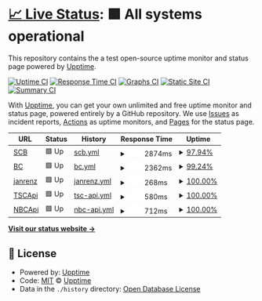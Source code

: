# [📈 Live Status](https://upptime.github.io/upptime): <!--live status--> **🟩 All systems operational**

This repository contains the a test open-source uptime monitor and status page powered by [Upptime](https://github.com/upptime/upptime).

[![Uptime CI](https://github.com/koj-co/upptime/workflows/Uptime%20CI/badge.svg)](https://github.com/koj-co/upptime/actions?query=workflow%3A%22Uptime+CI%22)
[![Response Time CI](https://github.com/koj-co/upptime/workflows/Response%20Time%20CI/badge.svg)](https://github.com/koj-co/upptime/actions?query=workflow%3A%22Response+Time+CI%22)
[![Graphs CI](https://github.com/koj-co/upptime/workflows/Graphs%20CI/badge.svg)](https://github.com/koj-co/upptime/actions?query=workflow%3A%22Graphs+CI%22)
[![Static Site CI](https://github.com/koj-co/upptime/workflows/Static%20Site%20CI/badge.svg)](https://github.com/koj-co/upptime/actions?query=workflow%3A%22Static+Site+CI%22)
[![Summary CI](https://github.com/koj-co/upptime/workflows/Summary%20CI/badge.svg)](https://github.com/koj-co/upptime/actions?query=workflow%3A%22Summary+CI%22)

With [Upptime](https://upptime.js.org), you can get your own unlimited and free uptime monitor and status page, powered entirely by a GitHub repository. We use [Issues](https://github.com/upptime/upptime/issues) as incident reports, [Actions](https://github.com/upptime/upptime/actions) as uptime monitors, and [Pages](https://upptime.github.io/upptime) for the status page.

<!--start: status pages-->
<!-- This summary is generated by Upptime (https://github.com/upptime/upptime) -->
<!-- Do not edit this manually, your changes will be overwritten -->
<!-- prettier-ignore -->
| URL | Status | History | Response Time | Uptime |
| --- | ------ | ------- | ------------- | ------ |
| <img alt="" src="https://favicons.githubusercontent.com/brandenburg.schul-cloud.org" height="13"> [SCB](https://brandenburg.schul-cloud.org) | 🟩 Up | [scb.yml](https://github.com/janrenz/upptime/commits/HEAD/history/scb.yml) | <details><summary><img alt="Response time graph" src="./graphs/scb/response-time-week.png" height="20"> 2874ms</summary><br><a href="https://upptime.github.io/upptime/history/scb"><img alt="Response time 1705" src="https://img.shields.io/endpoint?url=https%3A%2F%2Fraw.githubusercontent.com%2Fjanrenz%2Fupptime%2FHEAD%2Fapi%2Fscb%2Fresponse-time.json"></a><br><a href="https://upptime.github.io/upptime/history/scb"><img alt="24-hour response time 1510" src="https://img.shields.io/endpoint?url=https%3A%2F%2Fraw.githubusercontent.com%2Fjanrenz%2Fupptime%2FHEAD%2Fapi%2Fscb%2Fresponse-time-day.json"></a><br><a href="https://upptime.github.io/upptime/history/scb"><img alt="7-day response time 2874" src="https://img.shields.io/endpoint?url=https%3A%2F%2Fraw.githubusercontent.com%2Fjanrenz%2Fupptime%2FHEAD%2Fapi%2Fscb%2Fresponse-time-week.json"></a><br><a href="https://upptime.github.io/upptime/history/scb"><img alt="30-day response time 1982" src="https://img.shields.io/endpoint?url=https%3A%2F%2Fraw.githubusercontent.com%2Fjanrenz%2Fupptime%2FHEAD%2Fapi%2Fscb%2Fresponse-time-month.json"></a><br><a href="https://upptime.github.io/upptime/history/scb"><img alt="1-year response time 1705" src="https://img.shields.io/endpoint?url=https%3A%2F%2Fraw.githubusercontent.com%2Fjanrenz%2Fupptime%2FHEAD%2Fapi%2Fscb%2Fresponse-time-year.json"></a></details> | <details><summary><a href="https://upptime.github.io/upptime/history/scb">97.94%</a></summary><a href="https://upptime.github.io/upptime/history/scb"><img alt="All-time uptime 99.43%" src="https://img.shields.io/endpoint?url=https%3A%2F%2Fraw.githubusercontent.com%2Fjanrenz%2Fupptime%2FHEAD%2Fapi%2Fscb%2Fuptime.json"></a><br><a href="https://upptime.github.io/upptime/history/scb"><img alt="24-hour uptime 100.00%" src="https://img.shields.io/endpoint?url=https%3A%2F%2Fraw.githubusercontent.com%2Fjanrenz%2Fupptime%2FHEAD%2Fapi%2Fscb%2Fuptime-day.json"></a><br><a href="https://upptime.github.io/upptime/history/scb"><img alt="7-day uptime 97.94%" src="https://img.shields.io/endpoint?url=https%3A%2F%2Fraw.githubusercontent.com%2Fjanrenz%2Fupptime%2FHEAD%2Fapi%2Fscb%2Fuptime-week.json"></a><br><a href="https://upptime.github.io/upptime/history/scb"><img alt="30-day uptime 98.85%" src="https://img.shields.io/endpoint?url=https%3A%2F%2Fraw.githubusercontent.com%2Fjanrenz%2Fupptime%2FHEAD%2Fapi%2Fscb%2Fuptime-month.json"></a><br><a href="https://upptime.github.io/upptime/history/scb"><img alt="1-year uptime 99.43%" src="https://img.shields.io/endpoint?url=https%3A%2F%2Fraw.githubusercontent.com%2Fjanrenz%2Fupptime%2FHEAD%2Fapi%2Fscb%2Fuptime-year.json"></a></details>
| <img alt="" src="https://favicons.githubusercontent.com/hpi-schul-cloud.de" height="13"> [BC](https://hpi-schul-cloud.de) | 🟩 Up | [bc.yml](https://github.com/janrenz/upptime/commits/HEAD/history/bc.yml) | <details><summary><img alt="Response time graph" src="./graphs/bc/response-time-week.png" height="20"> 2362ms</summary><br><a href="https://upptime.github.io/upptime/history/bc"><img alt="Response time 1564" src="https://img.shields.io/endpoint?url=https%3A%2F%2Fraw.githubusercontent.com%2Fjanrenz%2Fupptime%2FHEAD%2Fapi%2Fbc%2Fresponse-time.json"></a><br><a href="https://upptime.github.io/upptime/history/bc"><img alt="24-hour response time 1244" src="https://img.shields.io/endpoint?url=https%3A%2F%2Fraw.githubusercontent.com%2Fjanrenz%2Fupptime%2FHEAD%2Fapi%2Fbc%2Fresponse-time-day.json"></a><br><a href="https://upptime.github.io/upptime/history/bc"><img alt="7-day response time 2362" src="https://img.shields.io/endpoint?url=https%3A%2F%2Fraw.githubusercontent.com%2Fjanrenz%2Fupptime%2FHEAD%2Fapi%2Fbc%2Fresponse-time-week.json"></a><br><a href="https://upptime.github.io/upptime/history/bc"><img alt="30-day response time 1600" src="https://img.shields.io/endpoint?url=https%3A%2F%2Fraw.githubusercontent.com%2Fjanrenz%2Fupptime%2FHEAD%2Fapi%2Fbc%2Fresponse-time-month.json"></a><br><a href="https://upptime.github.io/upptime/history/bc"><img alt="1-year response time 1564" src="https://img.shields.io/endpoint?url=https%3A%2F%2Fraw.githubusercontent.com%2Fjanrenz%2Fupptime%2FHEAD%2Fapi%2Fbc%2Fresponse-time-year.json"></a></details> | <details><summary><a href="https://upptime.github.io/upptime/history/bc">99.24%</a></summary><a href="https://upptime.github.io/upptime/history/bc"><img alt="All-time uptime 99.90%" src="https://img.shields.io/endpoint?url=https%3A%2F%2Fraw.githubusercontent.com%2Fjanrenz%2Fupptime%2FHEAD%2Fapi%2Fbc%2Fuptime.json"></a><br><a href="https://upptime.github.io/upptime/history/bc"><img alt="24-hour uptime 100.00%" src="https://img.shields.io/endpoint?url=https%3A%2F%2Fraw.githubusercontent.com%2Fjanrenz%2Fupptime%2FHEAD%2Fapi%2Fbc%2Fuptime-day.json"></a><br><a href="https://upptime.github.io/upptime/history/bc"><img alt="7-day uptime 99.24%" src="https://img.shields.io/endpoint?url=https%3A%2F%2Fraw.githubusercontent.com%2Fjanrenz%2Fupptime%2FHEAD%2Fapi%2Fbc%2Fuptime-week.json"></a><br><a href="https://upptime.github.io/upptime/history/bc"><img alt="30-day uptime 99.83%" src="https://img.shields.io/endpoint?url=https%3A%2F%2Fraw.githubusercontent.com%2Fjanrenz%2Fupptime%2FHEAD%2Fapi%2Fbc%2Fuptime-month.json"></a><br><a href="https://upptime.github.io/upptime/history/bc"><img alt="1-year uptime 99.90%" src="https://img.shields.io/endpoint?url=https%3A%2F%2Fraw.githubusercontent.com%2Fjanrenz%2Fupptime%2FHEAD%2Fapi%2Fbc%2Fuptime-year.json"></a></details>
| <img alt="" src="https://favicons.githubusercontent.com/janrenz.de" height="13"> [janrenz](https://janrenz.de) | 🟩 Up | [janrenz.yml](https://github.com/janrenz/upptime/commits/HEAD/history/janrenz.yml) | <details><summary><img alt="Response time graph" src="./graphs/janrenz/response-time-week.png" height="20"> 268ms</summary><br><a href="https://upptime.github.io/upptime/history/janrenz"><img alt="Response time 291" src="https://img.shields.io/endpoint?url=https%3A%2F%2Fraw.githubusercontent.com%2Fjanrenz%2Fupptime%2FHEAD%2Fapi%2Fjanrenz%2Fresponse-time.json"></a><br><a href="https://upptime.github.io/upptime/history/janrenz"><img alt="24-hour response time 377" src="https://img.shields.io/endpoint?url=https%3A%2F%2Fraw.githubusercontent.com%2Fjanrenz%2Fupptime%2FHEAD%2Fapi%2Fjanrenz%2Fresponse-time-day.json"></a><br><a href="https://upptime.github.io/upptime/history/janrenz"><img alt="7-day response time 268" src="https://img.shields.io/endpoint?url=https%3A%2F%2Fraw.githubusercontent.com%2Fjanrenz%2Fupptime%2FHEAD%2Fapi%2Fjanrenz%2Fresponse-time-week.json"></a><br><a href="https://upptime.github.io/upptime/history/janrenz"><img alt="30-day response time 304" src="https://img.shields.io/endpoint?url=https%3A%2F%2Fraw.githubusercontent.com%2Fjanrenz%2Fupptime%2FHEAD%2Fapi%2Fjanrenz%2Fresponse-time-month.json"></a><br><a href="https://upptime.github.io/upptime/history/janrenz"><img alt="1-year response time 291" src="https://img.shields.io/endpoint?url=https%3A%2F%2Fraw.githubusercontent.com%2Fjanrenz%2Fupptime%2FHEAD%2Fapi%2Fjanrenz%2Fresponse-time-year.json"></a></details> | <details><summary><a href="https://upptime.github.io/upptime/history/janrenz">100.00%</a></summary><a href="https://upptime.github.io/upptime/history/janrenz"><img alt="All-time uptime 100.00%" src="https://img.shields.io/endpoint?url=https%3A%2F%2Fraw.githubusercontent.com%2Fjanrenz%2Fupptime%2FHEAD%2Fapi%2Fjanrenz%2Fuptime.json"></a><br><a href="https://upptime.github.io/upptime/history/janrenz"><img alt="24-hour uptime 100.00%" src="https://img.shields.io/endpoint?url=https%3A%2F%2Fraw.githubusercontent.com%2Fjanrenz%2Fupptime%2FHEAD%2Fapi%2Fjanrenz%2Fuptime-day.json"></a><br><a href="https://upptime.github.io/upptime/history/janrenz"><img alt="7-day uptime 100.00%" src="https://img.shields.io/endpoint?url=https%3A%2F%2Fraw.githubusercontent.com%2Fjanrenz%2Fupptime%2FHEAD%2Fapi%2Fjanrenz%2Fuptime-week.json"></a><br><a href="https://upptime.github.io/upptime/history/janrenz"><img alt="30-day uptime 100.00%" src="https://img.shields.io/endpoint?url=https%3A%2F%2Fraw.githubusercontent.com%2Fjanrenz%2Fupptime%2FHEAD%2Fapi%2Fjanrenz%2Fuptime-month.json"></a><br><a href="https://upptime.github.io/upptime/history/janrenz"><img alt="1-year uptime 100.00%" src="https://img.shields.io/endpoint?url=https%3A%2F%2Fraw.githubusercontent.com%2Fjanrenz%2Fupptime%2FHEAD%2Fapi%2Fjanrenz%2Fuptime-year.json"></a></details>
| <img alt="" src="https://favicons.githubusercontent.com/api.schulcloud-thueringen.de" height="13"> [TSCApi](https://api.schulcloud-thueringen.de/version) | 🟩 Up | [tsc-api.yml](https://github.com/janrenz/upptime/commits/HEAD/history/tsc-api.yml) | <details><summary><img alt="Response time graph" src="./graphs/tsc-api/response-time-week.png" height="20"> 580ms</summary><br><a href="https://upptime.github.io/upptime/history/tsc-api"><img alt="Response time 768" src="https://img.shields.io/endpoint?url=https%3A%2F%2Fraw.githubusercontent.com%2Fjanrenz%2Fupptime%2FHEAD%2Fapi%2Ftsc-api%2Fresponse-time.json"></a><br><a href="https://upptime.github.io/upptime/history/tsc-api"><img alt="24-hour response time 615" src="https://img.shields.io/endpoint?url=https%3A%2F%2Fraw.githubusercontent.com%2Fjanrenz%2Fupptime%2FHEAD%2Fapi%2Ftsc-api%2Fresponse-time-day.json"></a><br><a href="https://upptime.github.io/upptime/history/tsc-api"><img alt="7-day response time 580" src="https://img.shields.io/endpoint?url=https%3A%2F%2Fraw.githubusercontent.com%2Fjanrenz%2Fupptime%2FHEAD%2Fapi%2Ftsc-api%2Fresponse-time-week.json"></a><br><a href="https://upptime.github.io/upptime/history/tsc-api"><img alt="30-day response time 669" src="https://img.shields.io/endpoint?url=https%3A%2F%2Fraw.githubusercontent.com%2Fjanrenz%2Fupptime%2FHEAD%2Fapi%2Ftsc-api%2Fresponse-time-month.json"></a><br><a href="https://upptime.github.io/upptime/history/tsc-api"><img alt="1-year response time 768" src="https://img.shields.io/endpoint?url=https%3A%2F%2Fraw.githubusercontent.com%2Fjanrenz%2Fupptime%2FHEAD%2Fapi%2Ftsc-api%2Fresponse-time-year.json"></a></details> | <details><summary><a href="https://upptime.github.io/upptime/history/tsc-api">100.00%</a></summary><a href="https://upptime.github.io/upptime/history/tsc-api"><img alt="All-time uptime 99.88%" src="https://img.shields.io/endpoint?url=https%3A%2F%2Fraw.githubusercontent.com%2Fjanrenz%2Fupptime%2FHEAD%2Fapi%2Ftsc-api%2Fuptime.json"></a><br><a href="https://upptime.github.io/upptime/history/tsc-api"><img alt="24-hour uptime 100.00%" src="https://img.shields.io/endpoint?url=https%3A%2F%2Fraw.githubusercontent.com%2Fjanrenz%2Fupptime%2FHEAD%2Fapi%2Ftsc-api%2Fuptime-day.json"></a><br><a href="https://upptime.github.io/upptime/history/tsc-api"><img alt="7-day uptime 100.00%" src="https://img.shields.io/endpoint?url=https%3A%2F%2Fraw.githubusercontent.com%2Fjanrenz%2Fupptime%2FHEAD%2Fapi%2Ftsc-api%2Fuptime-week.json"></a><br><a href="https://upptime.github.io/upptime/history/tsc-api"><img alt="30-day uptime 99.77%" src="https://img.shields.io/endpoint?url=https%3A%2F%2Fraw.githubusercontent.com%2Fjanrenz%2Fupptime%2FHEAD%2Fapi%2Ftsc-api%2Fuptime-month.json"></a><br><a href="https://upptime.github.io/upptime/history/tsc-api"><img alt="1-year uptime 99.88%" src="https://img.shields.io/endpoint?url=https%3A%2F%2Fraw.githubusercontent.com%2Fjanrenz%2Fupptime%2FHEAD%2Fapi%2Ftsc-api%2Fuptime-year.json"></a></details>
| <img alt="" src="https://favicons.githubusercontent.com/api.niedersachsen.cloud" height="13"> [NBCApi](https://api.niedersachsen.cloud/version) | 🟩 Up | [nbc-api.yml](https://github.com/janrenz/upptime/commits/HEAD/history/nbc-api.yml) | <details><summary><img alt="Response time graph" src="./graphs/nbc-api/response-time-week.png" height="20"> 712ms</summary><br><a href="https://upptime.github.io/upptime/history/nbc-api"><img alt="Response time 728" src="https://img.shields.io/endpoint?url=https%3A%2F%2Fraw.githubusercontent.com%2Fjanrenz%2Fupptime%2FHEAD%2Fapi%2Fnbc-api%2Fresponse-time.json"></a><br><a href="https://upptime.github.io/upptime/history/nbc-api"><img alt="24-hour response time 758" src="https://img.shields.io/endpoint?url=https%3A%2F%2Fraw.githubusercontent.com%2Fjanrenz%2Fupptime%2FHEAD%2Fapi%2Fnbc-api%2Fresponse-time-day.json"></a><br><a href="https://upptime.github.io/upptime/history/nbc-api"><img alt="7-day response time 712" src="https://img.shields.io/endpoint?url=https%3A%2F%2Fraw.githubusercontent.com%2Fjanrenz%2Fupptime%2FHEAD%2Fapi%2Fnbc-api%2Fresponse-time-week.json"></a><br><a href="https://upptime.github.io/upptime/history/nbc-api"><img alt="30-day response time 802" src="https://img.shields.io/endpoint?url=https%3A%2F%2Fraw.githubusercontent.com%2Fjanrenz%2Fupptime%2FHEAD%2Fapi%2Fnbc-api%2Fresponse-time-month.json"></a><br><a href="https://upptime.github.io/upptime/history/nbc-api"><img alt="1-year response time 728" src="https://img.shields.io/endpoint?url=https%3A%2F%2Fraw.githubusercontent.com%2Fjanrenz%2Fupptime%2FHEAD%2Fapi%2Fnbc-api%2Fresponse-time-year.json"></a></details> | <details><summary><a href="https://upptime.github.io/upptime/history/nbc-api">100.00%</a></summary><a href="https://upptime.github.io/upptime/history/nbc-api"><img alt="All-time uptime 99.53%" src="https://img.shields.io/endpoint?url=https%3A%2F%2Fraw.githubusercontent.com%2Fjanrenz%2Fupptime%2FHEAD%2Fapi%2Fnbc-api%2Fuptime.json"></a><br><a href="https://upptime.github.io/upptime/history/nbc-api"><img alt="24-hour uptime 100.00%" src="https://img.shields.io/endpoint?url=https%3A%2F%2Fraw.githubusercontent.com%2Fjanrenz%2Fupptime%2FHEAD%2Fapi%2Fnbc-api%2Fuptime-day.json"></a><br><a href="https://upptime.github.io/upptime/history/nbc-api"><img alt="7-day uptime 100.00%" src="https://img.shields.io/endpoint?url=https%3A%2F%2Fraw.githubusercontent.com%2Fjanrenz%2Fupptime%2FHEAD%2Fapi%2Fnbc-api%2Fuptime-week.json"></a><br><a href="https://upptime.github.io/upptime/history/nbc-api"><img alt="30-day uptime 98.92%" src="https://img.shields.io/endpoint?url=https%3A%2F%2Fraw.githubusercontent.com%2Fjanrenz%2Fupptime%2FHEAD%2Fapi%2Fnbc-api%2Fuptime-month.json"></a><br><a href="https://upptime.github.io/upptime/history/nbc-api"><img alt="1-year uptime 99.53%" src="https://img.shields.io/endpoint?url=https%3A%2F%2Fraw.githubusercontent.com%2Fjanrenz%2Fupptime%2FHEAD%2Fapi%2Fnbc-api%2Fuptime-year.json"></a></details>

<!--end: status pages-->

[**Visit our status website →**](https://upptime.github.io/upptime)

## 📄 License

- Powered by: [Upptime](https://github.com/upptime/upptime)
- Code: [MIT](./LICENSE) © [Upptime](https://upptime.js.org)
- Data in the `./history` directory: [Open Database License](https://opendatacommons.org/licenses/odbl/1-0/)
